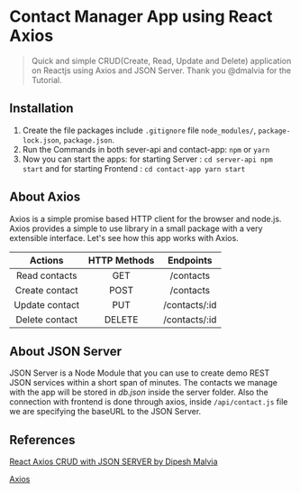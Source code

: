 # Contact Manager App using React Axios

> Quick and simple CRUD(Create, Read, Update and Delete) application on Reactjs using Axios and JSON Server.
> Thank you @dmalvia for the Tutorial.

## Installation
1. Create the file packages include `.gitignore` file `node_modules/`, `package-lock.json`, `package.json`. 
2. Run the Commands in both sever-api and contact-app: 
  `npm` or `yarn`
3. Now you can start the apps:
   for starting Server : 
    `cd server-api npm start` 
   and for starting Frontend : 
    `cd contact-app yarn start`
## About Axios
Axios is a simple promise based HTTP client for the browser and node.js. Axios provides a simple to use library in a small package with a very extensible interface.
Let's see how this app works with Axios.

| Actions | HTTP Methods | Endpoints |
| :---: | :---: | :---: |
| Read contacts | GET | /contacts |
| Create contact | POST | /contacts |
| Update contact | PUT | /contacts/:id |
| Delete contact | DELETE | /contacts/:id |

## About JSON Server
JSON Server is a Node Module that you can use to create demo REST JSON services within a short span of minutes. The contacts we manage with the app will be stored in *db.json* inside the server folder. Also the connection with frontend is done through axios, inside `/api/contact.js` file we are specifying the baseURL to the JSON Server.


## References
[React Axios CRUD with JSON SERVER by Dipesh Malvia](https://www.youtube.com/watch?v=59z1_3-vTOk&t=50s)

[Axios](https://axios-http.com/)
